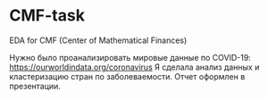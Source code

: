 # CMF-task
 EDA for CMF (Center of Mathematical Finances)

Нужно было проанализировать мировые данные по COVID-19: https://ourworldindata.org/coronavirus
Я сделала анализ данных и кластеризацию стран по заболеваемости. Отчет оформлен в презентации.
